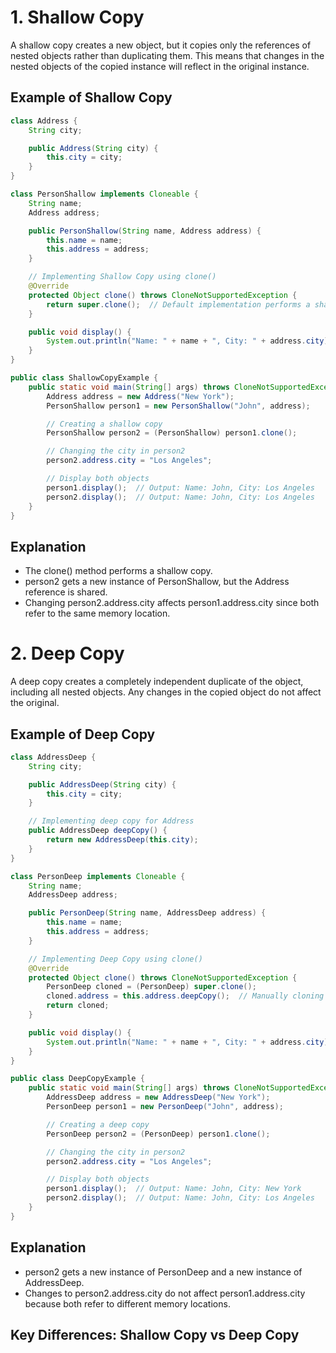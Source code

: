# 1. Shallow Copy
A shallow copy creates a new object, but it copies only the references of nested objects rather than duplicating them. This means that changes in the nested objects of the copied instance will reflect in the original instance.

## Example of Shallow Copy

``` java
class Address {
    String city;

    public Address(String city) {
        this.city = city;
    }
}

class PersonShallow implements Cloneable {
    String name;
    Address address;

    public PersonShallow(String name, Address address) {
        this.name = name;
        this.address = address;
    }

    // Implementing Shallow Copy using clone()
    @Override
    protected Object clone() throws CloneNotSupportedException {
        return super.clone();  // Default implementation performs a shallow copy
    }

    public void display() {
        System.out.println("Name: " + name + ", City: " + address.city);
    }
}

public class ShallowCopyExample {
    public static void main(String[] args) throws CloneNotSupportedException {
        Address address = new Address("New York");
        PersonShallow person1 = new PersonShallow("John", address);

        // Creating a shallow copy
        PersonShallow person2 = (PersonShallow) person1.clone();

        // Changing the city in person2
        person2.address.city = "Los Angeles";

        // Display both objects
        person1.display();  // Output: Name: John, City: Los Angeles
        person2.display();  // Output: Name: John, City: Los Angeles
    }
}

```

## Explanation
- The clone() method performs a shallow copy.
- person2 gets a new instance of PersonShallow, but the Address reference is shared.
- Changing person2.address.city affects person1.address.city since both refer to the same memory location.

# 2. Deep Copy
A deep copy creates a completely independent duplicate of the object, including all nested objects. Any changes in the copied object do not affect the original.

## Example of Deep Copy
``` java
class AddressDeep {
    String city;

    public AddressDeep(String city) {
        this.city = city;
    }

    // Implementing deep copy for Address
    public AddressDeep deepCopy() {
        return new AddressDeep(this.city);
    }
}

class PersonDeep implements Cloneable {
    String name;
    AddressDeep address;

    public PersonDeep(String name, AddressDeep address) {
        this.name = name;
        this.address = address;
    }

    // Implementing Deep Copy using clone()
    @Override
    protected Object clone() throws CloneNotSupportedException {
        PersonDeep cloned = (PersonDeep) super.clone();
        cloned.address = this.address.deepCopy();  // Manually cloning Address
        return cloned;
    }

    public void display() {
        System.out.println("Name: " + name + ", City: " + address.city);
    }
}

public class DeepCopyExample {
    public static void main(String[] args) throws CloneNotSupportedException {
        AddressDeep address = new AddressDeep("New York");
        PersonDeep person1 = new PersonDeep("John", address);

        // Creating a deep copy
        PersonDeep person2 = (PersonDeep) person1.clone();

        // Changing the city in person2
        person2.address.city = "Los Angeles";

        // Display both objects
        person1.display();  // Output: Name: John, City: New York
        person2.display();  // Output: Name: John, City: Los Angeles
    }
}


```
## Explanation
- person2 gets a new instance of PersonDeep and a new instance of AddressDeep.
- Changes to person2.address.city do not affect person1.address.city because both refer to different memory locations.

##  Key Differences: Shallow Copy vs Deep Copy

